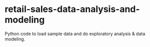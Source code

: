 # retail-sales-data-analysis-and-modeling
Python code to load sample data and do exploratory analysis &amp; data modeling.
